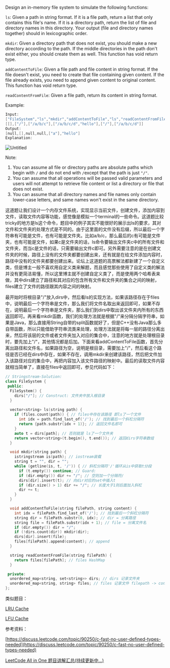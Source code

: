 Design an in-memory file system to simulate the following functions:

`ls`: Given a path in string format. If it is a file path, return a list that only contains this file's name. If it is a directory path, return the list of file and directory names in this directory. Your output (file and directory names together) should in lexicographic order.

`mkdir`: Given a directory path that does not exist, you should make a new directory according to the path. If the middle directories in the path don't exist either, you should create them as well. This function has void return type.

`addContentToFile`: Given a file path and file content in string format. If the file doesn't exist, you need to create that file containing given content. If the file already exists, you need to append given content to original content. This function has void return type.

`readContentFromFile`: Given a file path, return its content in string format.

Example:

```cpp
Input:
["FileSystem","ls","mkdir","addContentToFile","ls","readContentFromFile"]
[[],["/"],["/a/b/c"],["/a/b/c/d","hello"],["/"],["/a/b/c/d"]]
Output:
[null,[],null,null,["a"],"hello"]
Explanation:
```

![Untitled](https://prod-files-secure.s3.us-west-2.amazonaws.com/bfd53194-dc1b-48fe-b468-4b8f0627c3d5/9b65c2fa-a1b7-4bc4-9069-174147ce9250/Untitled.png)

Note:

1. You can assume all file or directory paths are absolute paths which begin with `/` and do not end with `/`except that the path is just `"/"`.
2. You can assume that all operations will be passed valid parameters and users will not attempt to retrieve file content or list a directory or file that does not exist.
3. You can assume that all directory names and file names only contain lower-case letters, and same names won't exist in the same directory.

这道题让我们设计一个内存文件系统，实现显示当前文件，创建文件，添加内容到文件，读取文件内容等功能，感觉像是模拟一个terminal的一些命令。这道题比较tricky的地方是ls这个命令，题目中的例子其实不能很好的展示出ls的要求，其对文件和文件夹的处理方式是不同的。由于这里面的文件没有后缀，所以最后一个字符串有可能是文件，也有可能是文件夹。比如a/b/c，那么最后的c有可能是文件夹，也有可能是文件，如果c是文件夹的话，ls命令要输出文件夹c中的所有文件和文件夹，而当c是文件的话，只需要输出文件c即可。另外需要注意的是在创建文件夹的时候，路径上没有的文件夹都要创建出来，还有就是在给文件添加内容时，路径中没有的文件夹都要创建出来。论坛上这道题的高票解法都新建了一个自定义类，但是博主一般不喜欢用自定义类来解题，而且感觉那些使用了自定义类的解法并没有更简洁易懂，所以这里博主就不创建自定义类了，而是使用两个哈希表来做，其中dirs建立了路径和其对应的包含所有文件和文件夹的集合之间的映射，files建立了文件的路径跟其内容之间的映射。

最开始时将根目录"/"放入dirs中，然后看ls的实现方法，如果该路径存在于files中，说明最后一个字符串是文件，那么我们将文件名取出来返回即可，如果不存在，说明最后一个字符串是文件夹，那么我们到dirs中取出该文件夹内所有的东西返回即可。再来看mkdir函数，我们的处理方法就是根据"/"来分隔分隔字符串，如果是Java，那么直接用String自带的split函数就好了，但是C++没有Java那么多自带函数，所以只能借助字符串流类来处理，处理方法就是将每一层的路径分离出来，然后将该层的文件或者文件夹加入对应的集合中，注意的地方就是处理根目录时，要先加上"/"，其他情况都是后加。下面来看addContentToFile函数，首先分离出路径和文件名，如果路径为空，说明是根目录，需要加上"/"，然后看这个路径是否已经在dirs中存在，如果不存在，调用mkdir来创建该路径，然后把文件加入该路径对应的集合中，再把内容加入该文件路径的映射中。最后的读取文件内容就相当简单了，直接在files中返回即可，参见代码如下：

```cpp
// Stringstream-Solution:
class FileSystem {
 public:
  FileSystem() {
    dirs["/"]; // Construct: 文件夹中放入根目录
  }
  
  vector<string> ls(string path) {
    if (files.count(path)) { // files中存在该路径 即ls了一个文件
      int idx = path.find_last_of('/'); // 找到最后一个斜杠分隔符
      return {path.substr(idx + 1)}; // 返回文件名即可
    }
    auto t = dirs[path]; // 否则就是 ls了一个文件夹
    return vector<string>(t.begin(), t.end()); // 返回dirs字符串数组
  }

  void mkdir(string path) {
    istringstream is(path); // iostream装载
    string t = "", dir = "";
    while (getline(is, t, '/')) { // 斜杠分隔符'/'循环从is中获取t分段
      if (t.empty()) continue; // Guard:
      if (dir.empty()) dir += "/"; // 空则加一个分隔符/
      dirs[dir].insert(t); // 向dir对应的set中插入t
      if (dir.size() > 1) dir += "/"; // 长度大于1则后面加入斜杠
      dir += t;
    }
  }

  void addContentToFile(string filePath, string content) {
    int idx = filePath.find_last_of('/'); // 找到最后一个斜杠分隔符
    string dir = filePath.substr(0, idx); // dir = 分离路径
    string file = filePath.substr(idx + 1); // file = 分离文件名
    if (dir.empty()) dir = "/";
    if (!dirs.count(dir)) mkdir(dir);
    dirs[dir].insert(file);
    files[filePath].append(content); // append
  }

  string readContentFromFile(string filePath) {
    return files[filePath]; // files HashMap
  }

 private:
  unordered_map<string, set<string>> dirs; // dirs 记录文件夹
  unordered_map<string, string> files; // files 记录文件 filepath -> content
};
```

类似题目：

[LRU Cache](http://www.cnblogs.com/grandyang/p/4587511.html)

[LFU Cache](http://www.cnblogs.com/grandyang/p/6258459.html)

参考资料：

[https://discuss.leetcode.com/topic/90250/c-fast-no-user-defined-types-needed](https://discuss.leetcode.com/topic/90250/c-fast-no-user-defined-types-needed)

[LeetCode All in One 题目讲解汇总(持续更新中...)](http://www.cnblogs.com/grandyang/p/4606334.html)